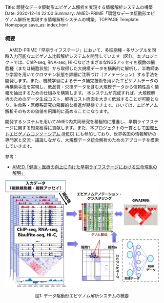 Title: 頑健なデータ駆動形エピゲノム解析を実現する情報解析システムの構築
Date: 2020-12-14 22:00
Summary: AMED-PRIME「頑健なデータ駆動形エピゲノム解析を実現する情報解析システムの構築」TOPPAGE
Template: Homepage
save_as: index.html

### 概要

　AMED-PRIME「早期ライフステージ」において、多細胞種・多サンプルを同時入力可能なエピゲノム比較解析システムを開発しています（図1）。本プロジェクトでは、ChIP-seq, RNA-seq, Hi-CなどさまざまなNGSアッセイを複数の細胞種（または細胞状態）から取得した大規模データを横断的に解析し、半教師あり学習を用いてクロマチン状態を詳細に注釈づけ（アノテーション）する手法を開発します。また、機械学習によるデータ補完技術を用いたエピゲノムデータの再構築手法を実現し、低品質・欠損データを含む大規模データから信頼性高く情報を抽出するための仕組みを構築します。 本システムが完成すれば、大規模解析のためのデータ生成コスト、解析コスト両面を大きく低減することが可能となり、生命系・医療系研究の飛躍的な推進が期待できます。ひいては、エピゲノム解析そのものの価値を飛躍的に高めることになります。<br>

開発するシステムを用いてAMED内共同研究を積極的に推進し、早期ライフステージに関する知見獲得に貢献します。また、本プロジェクトの一貫として[国際ヒトエピゲノムコンソーシアム (IHEC)](http://ihec-epigenomes.org/) にも参加しており、世界各国の情報解析の専門家と交流・議論しながら、大規模データ統合解析のためのアプローチを模索していきます。<br>

参考：

- [AMED「健康・医療の向上に向けた早期ライフステージにおける生命現象の解明」](https://www.amed.go.jp/program/list/16/02/001_13.html)

![AMED-PRIME_Fig1.jpeg](../images/AMED-PRIME_Fig1.jpeg)

<p style="text-align: center;">図1: データ駆動形エピゲノム解析システムの概要 <p>


